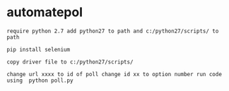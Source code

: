 # automatepol

`
require python 2.7
add python27 to path
and c:/python27/scripts/ to path
`



`
pip install selenium
`

`
copy driver file to c:/python27/scripts/
`

`
change url xxxx to id of poll
change id xx to option number
run code using 
python poll.py
`
